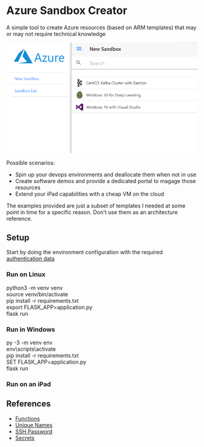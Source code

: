 # Azure Sandbox Creator

A simple tool to create Azure resources (based on ARM templates) that may or may not require technical knowledge

![preview](https://raw.githubusercontent.com/tiagordc/azure-arm-creator/master/static/images/preview1.png)

Possible scenarios:
   * Spin up your devops environments and deallocate them when not in use
   * Create software demos and provide a dedicated portal to magage those resources
   * Extend your iPad capabilities with a cheap VM on the cloud

The examples provided are just a subset of templates I needed at some point in time for a specific reason. Don't use them as an architecture reference.

## Setup

Start by doing the environment configuration with the required [authentication data](https://docs.microsoft.com/en-us/azure/azure-resource-manager/resource-group-create-service-principal-portal#get-application-id-and-authentication-key)

### Run on Linux

python3 -m venv venv\
source venv/bin/activate\
pip install -r requirements.txt\
export FLASK_APP=application.py\
flask run

### Run in Windows

py -3 -m venv env\
env\scripts\activate\
pip install -r requirements.txt\
SET FLASK_APP=application.py\
flask run

### Run on an iPad

## References

* [Functions](https://docs.microsoft.com/en-us/azure/azure-resource-manager/templates/template-functions)
* [Unique Names](https://www.codeisahighway.com/use-uniquestring-function-to-generate-unique-names-for-resources-in-arm-template/)
* [SSH Password](https://github.com/Azure/azure-quickstart-templates/blob/master/101-hdinsight-linux-ssh-password/azuredeploy.json)
* [Secrets](https://devkimchi.com/2019/04/24/6-ways-passing-secrets-to-arm-templates/)
